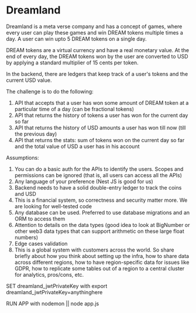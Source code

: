 # Dreamland

Dreamland is a meta verse company and has a concept of games, where every user can play these games and win DREAM tokens multiple times a day. A user can win upto 5 DREAM tokens on a single day.

DREAM tokens are a virtual currency and have a real monetary value. At the end of every day, the DREAM tokens won by the user are converted to USD by applying a standard multiplier of 15 cents per token.

In the backend, there are ledgers that keep track of a user's tokens and the current USD value.

The challenge is to do the following:

1. API that accepts that a user has won some amount of DREAM token at a particular time of a day (can be fractional tokens)
2. API that returns the history of tokens a user has won for the current day so far
3. API that returns the history of USD amounts a user has won till now (till the previous day)
4. API that returns the stats: sum of tokens won on the current day so far and the total value of USD a user has in his account

Assumptions:

1. You can do a basic auth for the APIs to identify the users. Scopes and permissions can be ignored (that is, all users can access all the APIs)
2. Any language of your preference (Nest JS is good for us)
3. Backend needs to have a solid double-entry ledger to track the coins and USD
4. This is a financial system, so correctness and security matter more. We are looking for well-tested code
5. Any database can be used. Preferred to use database migrations and an ORM to access them
6. Attention to details on the data types (good idea to look at BigNumber or other web3 data types that can support arithmetic on these large float numbers)
7. Edge cases validation
8. This is a global system with customers across the world. So share briefly about how you think about setting up the infra, how to share data across different regions, how to have region-specific data for issues like GDPR, how to replicate some tables out of a region to a central cluster for analytics, pros/cons, etc.

SET dreamland_jwtPrivateKey with export dreamland_jwtPrivateKey=anythinghere

RUN APP with nodemon || node app.js
